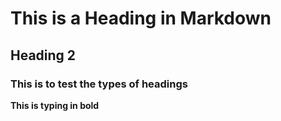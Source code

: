 # This is a Heading in Markdown
## Heading 2
### This is to test the types of headings

**This is typing in bold**
